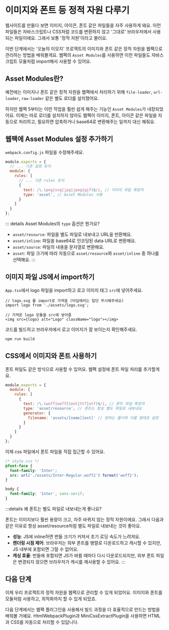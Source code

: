 # 이미지와 폰트 등 정적 자원 다루기

웹사이트를 만들다 보면 이미지, 아이콘, 폰트 같은 파일들을 자주 사용하게 돼요. 이런 파일들은 자바스크립트나 CSS처럼 코드를 변환하지 않고 '그대로' 브라우저에서 사용되는 파일이에요. 그래서 보통 '정적 자원'이라고 불러요.

이번 단계에서는 '오늘의 이모지' 프로젝트의 이미지와 폰트 같은 정적 자원을 웹팩으로 관리하는 방법을 배워볼게요. 웹팩의 `Asset Modules`를 사용하면 이런 파일들도 자바스크립트 모듈처럼 import해서 사용할 수 있어요.

## Asset Modules란?

예전에는 이미지나 폰트 같은 정적 자원을 웹팩에서 처리하기 위해 `file-loader`, `url-loader`, `raw-loader` 같은 별도 로더를 설치했어요.

하지만 웹팩 5부터는 이런 작업을 훨씬 쉽게 해주는 기능인 `Asset Modules`가 내장되었어요. 이제는 따로 로더를 설치하지 않아도 웹팩이 이미지, 폰트, 아이콘 같은 파일을 자동으로 처리하고, 필요하면 압축하거나 base64로 변환해주는 일까지 대신 해줘요.

## 웹팩에 Asset Modules 설정 추가하기

`webpack.config.js` 파일을 수정해주세요.

```js
module.exports = {
  // ... 기존 설정 유지
  module: {
    rules: [
      // ... 기존 rules 유지
      {
        test: /\.(png|svg|jpg|jpeg|gif)$/i, // 이미지 파일 확장자
        type: 'asset', // Asset Modules 사용
      }
    ]
  }
};
```

::: details Asset Modules의 `type` 옵션은 뭔가요?
- `asset/resource`: 파일을 별도 파일로 내보내고 URL을 반환해요.
- `asset/inline`: 파일을 base64로 인코딩된 data URL로 변환해요.
- `asset/source`: 파일의 내용을 문자열로 변환해요.
- `asset`: 파일 크기에 따라 자동으로 `asset/resource`와 `asset/inline` 중 하나를 선택해요.
:::

## 이미지 파일 JS에서 import하기

`App.tsx`에서 logo 파일을 import하고 로고 이미지 태그 `src`에 넣어주세요.

```tsx
// logo.svg 를 import로 가져옴 (타입에러는 일단 무시해주세요)
import logo from './assets/logo.svg';

// 가져온 logo 모듈을 src에 넣어줌
<img src={logo} alt="Logo" className="logo"></img>
```

코드를 빌드하고 브라우저에서 로고 이미지가 잘 보이는지 확인해주세요.

```bash
npm run build
```

## CSS에서 이미지와 폰트 사용하기

폰트 파일도 같은 방식으로 사용할 수 있어요. 웹팩 설정에 폰트 파일 처리를 추가할게요.

```js
module.exports = {
  module: {
    rules: [
      {
        test: /\.(woff|woff2|eot|ttf|otf)$/i, // 폰트 파일 확장자
        type: 'asset/resource', // 폰트는 항상 별도 파일로 내보내요
        generator: {
          filename: 'assets/[name][ext]' // 원하는 폴더와 이름 형태로 설정
        }
      }
    ]
  }
};
```

이제 css 파일에서 폰트 파일을 직접 접근할 수 있어요.
```css
/* style.css */
@font-face {
  font-family: 'Inter';
  src: url('./assets/Inter-Regular.woff2') format('woff2');
}

body {
  font-family: 'Inter', sans-serif;
}
```
:::details 왜 폰트는 별도 파일로 내보내는게 좋나요?

폰트는 이미지보다 훨씬 용량이 크고, 자주 바뀌지 않는 정적 자원이에요. 그래서 다음과 같은 이유로 항상 asset/resource처럼 별도 파일로 내보내는 것이 좋아요.

- **성능**: JS에 inline하면 번들 크기가 커져서 초기 로딩 속도가 느려져요.
- **렌더링 시점 제어**: 브라우저는 외부 폰트를 병렬로 다운로드하고 캐시할 수 있지만, JS 내부에 포함되면 그럴 수 없어요.
- **캐싱 효율**: 번들에 포함되면 JS가 바뀔 때마다 다시 다운로드되지만, 외부 폰트 파일은 변경되지 않으면 브라우저가 캐시를 재사용할 수 있어요.
:::

## 다음 단계

이제 우리 프로젝트의 정적 자원을 웹팩으로 관리할 수 있게 되었어요. 이미지와 폰트를 모듈처럼 사용하고, 최적화까지 할 수 있게 되었죠.

다음 단계에서는 웹팩 플러그인을 사용해서 빌드 과정을 더 효율적으로 만드는 방법을 배워볼 거예요. HtmlWebpackPlugin과 MiniCssExtractPlugin을 사용하면 HTML과 CSS를 자동으로 처리할 수 있답니다.
